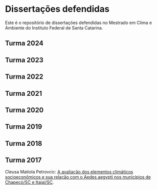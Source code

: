 # Dissertações defendidas
Este é o repositório de dissertações defendidas no Mestrado em Clima e Ambiente do Instituto Federal de Santa Catarina.

## Turma 2024

## Turma 2023

## Turma 2022

## Turma 2021

## Turma 2020

## Turma 2019

## Turma 2018

## Turma 2017

Cleusa Matiola Petrovcic: [A avaliação dos elementos climáticos socioeconômicos e sua relação com o Aedes aegypti nos municípios de Chapecó/SC e Itajaí/SC](https://repositorio.ifsc.edu.br/bitstream/handle/123456789/1515/DISSERTA%c3%87%c3%83O_FINAL_CLEUSA%20.pdf?sequence=1&isAllowed=y).
